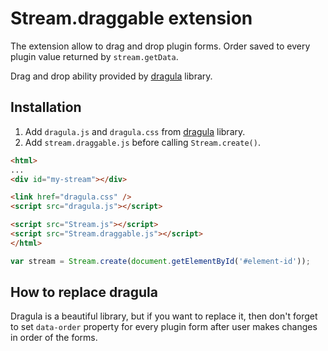 Stream.draggable extension
==========================

The extension allow to drag and drop plugin forms. Order saved to every plugin value returned by `stream.getData`.

Drag and drop ability provided by [dragula](https://github.com/bevacqua/dragula) library.

Installation
------------
1. Add `dragula.js` and `dragula.css` from [dragula](https://github.com/bevacqua/dragula) library.
2. Add `stream.draggable.js` before calling `Stream.create()`.
```html
<html>
...
<div id="my-stream"></div>

<link href="dragula.css" />
<script src="dragula.js"></script>

<script src="Stream.js"></script>
<script src="Stream.draggable.js"></script>
</html>
```

```js
var stream = Stream.create(document.getElementById('#element-id'));
```

How to replace dragula
----------------------

Dragula is a beautiful library, but if you want to replace it, then don't forget to set `data-order` property for every plugin form after user makes changes in order of the forms.